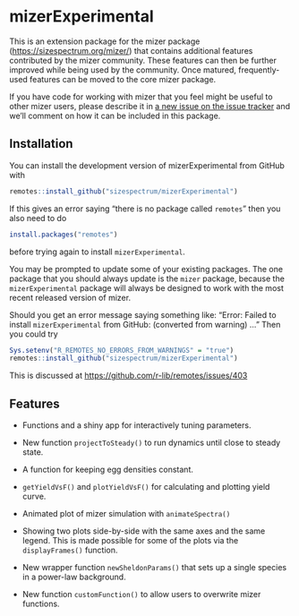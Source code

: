 
# mizerExperimental

<!-- badges: start -->

<!-- badges: end -->

This is an extension package for the mizer package
(<https://sizespectrum.org/mizer/>) that contains additional features
contributed by the mizer community. These features can then be further
improved while being used by the community. Once matured,
frequently-used features can be moved to the core mizer package.

If you have code for working with mizer that you feel might be useful to
other mizer users, please describe it in [a new issue on the issue
tracker](https://github.com/sizespectrum/mizerExperimental/issues/new)
and we’ll comment on how it can be included in this package.

## Installation

You can install the development version of mizerExperimental from GitHub
with

``` r
remotes::install_github("sizespectrum/mizerExperimental")
```

If this gives an error saying “there is no package called `remotes`”
then you also need to do

``` r
install.packages("remotes")
```

before trying again to install `mizerExperimental`.

You may be prompted to update some of your existing packages. The one
package that you should always update is the `mizer` package, because
the `mizerExperimental` package will always be designed to work with the
most recent released version of mizer.

Should you get an error message saying something like: “Error: Failed to
install `mizerExperimental` from GitHub: (converted from warning) …”
Then you could try

``` r
Sys.setenv("R_REMOTES_NO_ERRORS_FROM_WARNINGS" = "true")
remotes::install_github("sizespectrum/mizerExperimental")
```

This is discussed at <https://github.com/r-lib/remotes/issues/403>

## Features

  - Functions and a shiny app for interactively tuning parameters.

  - New function `projectToSteady()` to run dynamics until close to
    steady state.

  - A function for keeping egg densities constant.

  - `getYieldVsF()` and `plotYieldVsF()` for calculating and plotting
    yield curve.

  - Animated plot of mizer simulation with `animateSpectra()`

  - Showing two plots side-by-side with the same axes and the same
    legend. This is made possible for some of the plots via the
    `displayFrames()` function.

  - New wrapper function `newSheldonParams()` that sets up a single
    species in a power-law background.

  - New function `customFunction()` to allow users to overwrite mizer
    functions.

